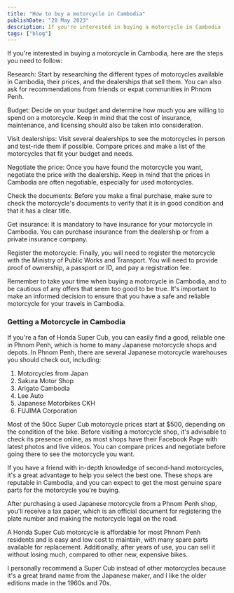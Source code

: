 ```yaml
---
title: "How to buy a motorcycle in Cambodia"
publishDate: "28 May 2023"
description: If you're interested in buying a motorcycle in Cambodia
tags: ["blog"]
---
```


If you're interested in buying a motorcycle in Cambodia, here are the steps you need to follow:

Research: Start by researching the different types of motorcycles available in Cambodia, their prices, and the dealerships that sell them. You can also ask for recommendations from friends or expat communities in Phnom Penh.

Budget: Decide on your budget and determine how much you are willing to spend on a motorcycle. Keep in mind that the cost of insurance, maintenance, and licensing should also be taken into consideration.

Visit dealerships: Visit several dealerships to see the motorcycles in person and test-ride them if possible. Compare prices and make a list of the motorcycles that fit your budget and needs.

Negotiate the price: Once you have found the motorcycle you want, negotiate the price with the dealership. Keep in mind that the prices in Cambodia are often negotiable, especially for used motorcycles.

Check the documents: Before you make a final purchase, make sure to check the motorcycle's documents to verify that it is in good condition and that it has a clear title.

Get insurance: It is mandatory to have insurance for your motorcycle in Cambodia. You can purchase insurance from the dealership or from a private insurance company.

Register the motorcycle: Finally, you will need to register the motorcycle with the Ministry of Public Works and Transport. You will need to provide proof of ownership, a passport or ID, and pay a registration fee.

Remember to take your time when buying a motorcycle in Cambodia, and to be cautious of any offers that seem too good to be true. It's important to make an informed decision to ensure that you have a safe and reliable motorcycle for your travels in Cambodia.

### Getting a Motorcycle in Cambodia

If you're a fan of Honda Super Cub, you can easily find a good, reliable one in Phnom Penh, which is home to many Japanese motorcycle shops and depots. In Phnom Penh, there are several Japanese motorcycle warehouses you should check out, including:

1. Motorcycles from Japan
2. Sakura Motor Shop
3. Arigato Cambodia
4. Lee Auto
5. Japanese Motorbikes CKH
6. FUJIMA Corporation

Most of the 50cc Super Cub motorcycle prices start at $500, depending on the condition of the bike. Before visiting a motorcycle shop, it's advisable to check its presence online, as most shops have their Facebook Page with latest photos and live videos. You can compare prices and negotiate before going there to see the motorcycle you want.

If you have a friend with in-depth knowledge of second-hand motorcycles, it's a great advantage to help you select the best one. These shops are reputable in Cambodia, and you can expect to get the most genuine spare parts for the motorcycle you're buying.

After purchasing a used Japanese motorcycle from a Phnom Penh shop, you'll receive a tax paper, which is an official document for registering the plate number and making the motorcycle legal on the road.

A Honda Super Cub motorcycle is affordable for most Phnom Penh residents and is easy and low cost to maintain, with many spare parts available for replacement. Additionally, after years of use, you can sell it without losing much, compared to other new, expensive bikes.

I personally recommend a Super Cub instead of other motorcycles because it's a great brand name from the Japanese maker, and I like the older editions made in the 1960s and 70s.
